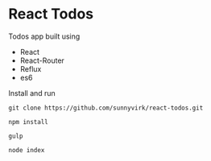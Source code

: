 # React Todos

Todos app built using
* React
* React-Router
* Reflux
* es6

Install and run

```code
git clone https://github.com/sunnyvirk/react-todos.git

npm install

gulp

node index
```
